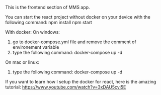 This is the frontend section of MMS app.



You can start the react project without docker on your device with the following command:
npm install 
npm start


With docker:
On windows:
1. go to docker-compose.yml file and remove the comment of environement variable
2. type the following command:
 docker-compose up -d

On mac or linux:
1. type the following command:
 docker-compose up -d


If you want to learn how I setup the docker for react, here is the amazing tutorial: https://www.youtube.com/watch?v=3xDAU5cvi5E 

